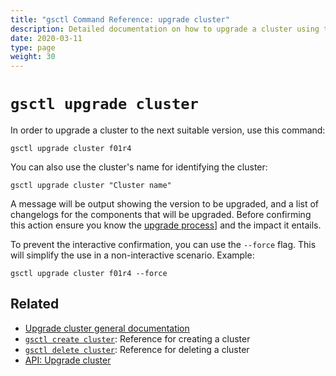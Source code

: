 ```yaml
---
title: "gsctl Command Reference: upgrade cluster"
description: Detailed documentation on how to upgrade a cluster using the 'upgrade cluster' command in gsctl.
date: 2020-03-11
type: page
weight: 30
---
```


# `gsctl upgrade cluster`

In order to upgrade a cluster to the next suitable version, use this command:

```nohighlight
gsctl upgrade cluster f01r4
```

You can also use the cluster's name for identifying the cluster:

```nohighlight
gsctl upgrade cluster "Cluster name"
```

A message will be output showing the version to be upgraded, and a list of changelogs for the components that will be upgraded. Before confirming this action ensure you know the [upgrade process](https://docs.giantswarm.io/reference/cluster-upgrades/)] and the impact it entails.

To prevent the interactive confirmation, you can use the `--force` flag. This will simplify the use in a non-interactive scenario. Example:

```nohighlight
gsctl upgrade cluster f01r4 --force
```

## Related

- [Upgrade cluster general documentation](/reference/cluster-upgrades/)
- [`gsctl create cluster`](/reference/gsctl/create-cluster/): Reference for creating a cluster
- [`gsctl delete cluster`](/reference/gsctl/delete-cluster/): Reference for deleting a cluster
- [API: Upgrade cluster](/api/#operation/upgradeCluster)
